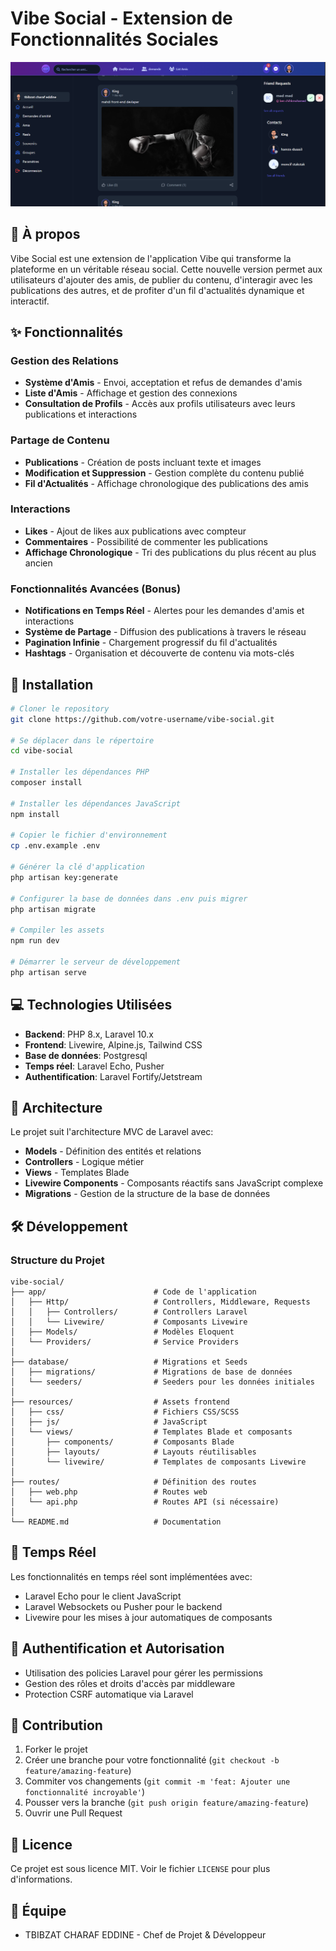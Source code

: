 # Vibe Social - Extension de Fonctionnalités Sociales
![img.png](img.png)

## 📱 À propos

Vibe Social est une extension de l'application Vibe qui transforme la plateforme en un véritable réseau social. Cette nouvelle version permet aux utilisateurs d'ajouter des amis, de publier du contenu, d'interagir avec les publications des autres, et de profiter d'un fil d'actualités dynamique et interactif.

## ✨ Fonctionnalités

### Gestion des Relations
- **Système d'Amis** - Envoi, acceptation et refus de demandes d'amis
- **Liste d'Amis** - Affichage et gestion des connexions
- **Consultation de Profils** - Accès aux profils utilisateurs avec leurs publications et interactions

### Partage de Contenu
- **Publications** - Création de posts incluant texte et images
- **Modification et Suppression** - Gestion complète du contenu publié
- **Fil d'Actualités** - Affichage chronologique des publications des amis

### Interactions
- **Likes** - Ajout de likes aux publications avec compteur
- **Commentaires** - Possibilité de commenter les publications
- **Affichage Chronologique** - Tri des publications du plus récent au plus ancien

### Fonctionnalités Avancées (Bonus)
- **Notifications en Temps Réel** - Alertes pour les demandes d'amis et interactions
- **Système de Partage** - Diffusion des publications à travers le réseau
- **Pagination Infinie** - Chargement progressif du fil d'actualités
- **Hashtags** - Organisation et découverte de contenu via mots-clés

## 🚀 Installation

```bash
# Cloner le repository
git clone https://github.com/votre-username/vibe-social.git

# Se déplacer dans le répertoire
cd vibe-social

# Installer les dépendances PHP
composer install

# Installer les dépendances JavaScript
npm install

# Copier le fichier d'environnement
cp .env.example .env

# Générer la clé d'application
php artisan key:generate

# Configurer la base de données dans .env puis migrer
php artisan migrate

# Compiler les assets
npm run dev

# Démarrer le serveur de développement
php artisan serve
```

## 💻 Technologies Utilisées

- **Backend**: PHP 8.x, Laravel 10.x
- **Frontend**: Livewire, Alpine.js, Tailwind CSS
- **Base de données**: Postgresql
- **Temps réel**: Laravel Echo, Pusher
- **Authentification**: Laravel Fortify/Jetstream

## 📐 Architecture

Le projet suit l'architecture MVC de Laravel avec:
- **Models** - Définition des entités et relations
- **Controllers** - Logique métier
- **Views** - Templates Blade
- **Livewire Components** - Composants réactifs sans JavaScript complexe
- **Migrations** - Gestion de la structure de la base de données

## 🛠️ Développement

### Structure du Projet

```
vibe-social/
├── app/                        # Code de l'application
│   ├── Http/                   # Controllers, Middleware, Requests
│   │   ├── Controllers/        # Controllers Laravel
│   │   └── Livewire/           # Composants Livewire
│   ├── Models/                 # Modèles Eloquent
│   └── Providers/              # Service Providers
│
├── database/                   # Migrations et Seeds
│   ├── migrations/             # Migrations de base de données
│   └── seeders/                # Seeders pour les données initiales
│
├── resources/                  # Assets frontend
│   ├── css/                    # Fichiers CSS/SCSS
│   ├── js/                     # JavaScript
│   └── views/                  # Templates Blade et composants
│       ├── components/         # Composants Blade
│       ├── layouts/            # Layouts réutilisables
│       └── livewire/           # Templates de composants Livewire
│
├── routes/                     # Définition des routes
│   ├── web.php                 # Routes web
│   └── api.php                 # Routes API (si nécessaire)
│
└── README.md                   # Documentation
```

## 🔄 Temps Réel

Les fonctionnalités en temps réel sont implémentées avec:
- Laravel Echo pour le client JavaScript
- Laravel Websockets ou Pusher pour le backend
- Livewire pour les mises à jour automatiques de composants

## 🔐 Authentification et Autorisation

- Utilisation des policies Laravel pour gérer les permissions
- Gestion des rôles et droits d'accès par middleware
- Protection CSRF automatique via Laravel

## 📝 Contribution

1. Forker le projet
2. Créer une branche pour votre fonctionnalité (`git checkout -b feature/amazing-feature`)
3. Commiter vos changements (`git commit -m 'feat: Ajouter une fonctionnalité incroyable'`)
4. Pousser vers la branche (`git push origin feature/amazing-feature`)
5. Ouvrir une Pull Request

## 📄 Licence

Ce projet est sous licence MIT. Voir le fichier `LICENSE` pour plus d'informations.

## 👥 Équipe

- TBIBZAT CHARAF EDDINE - Chef de Projet & Développeur
